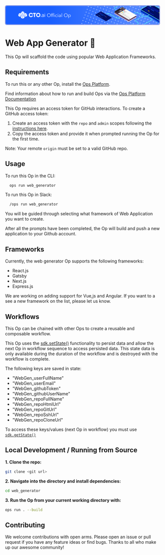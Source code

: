![](https://raw.githubusercontent.com/cto-ai/aws/master/assets/banner.png)

# Web App Generator 🚀

This Op will scaffold the code using popular Web Application Frameworks.

## Requirements

To run this or any other Op, install the [Ops Platform](https://cto.ai/platform).

Find information about how to run and build Ops via the [Ops Platform Documentation](https://cto.ai/docs/overview)

This Op requires an access token for GitHub interactions. To create a GitHub access token:

1. Create an access token with the `repo` and `admin` scopes following the [instructions here](https://help.github.com/en/articles/creating-a-personal-access-token-for-the-command-line).
2. Copy the access token and provide it when prompted running the Op for the first time.

Note:  Your remote `origin` must be set to a valid GitHub repo.

## Usage

To run this Op in the CLI:

```bash
  ops run web_generator
```

To run this Op in Slack:

```bash
  /ops run web_generator
```

You will be guided through selecting what framework of Web Application you want to create.

After all the prompts have been completed, the Op will build and push a new application to your Github account.

## Frameworks

Currently, the web generator Op supports the following frameworks:

- React.js
- Gatsby
- Next.js
- Express.js

We are working on adding support for Vue,js and Angular. If you want to a see a new framework on the list, please let us know.

## Workflows

This Op can be chained with other Ops to create a reusable and composable workflow.

This Op uses the [sdk.setState()](https://cto.ai/docs/sdk-api/sdk#sdksetstate) functionality to persist data and allow the next Op in workflow sequence to access persisted data. This state data is only available during the duration of the workflow and is destroyed with the workflow is complete.

The following keys are saved in state:

- "WebGen_userFullName"
- "WebGen_userEmail"
- "WebGen_githubToken"
- "WebGen_githubUserName"
- "WebGen_repoFullName"
- "WebGen_repoHtmlUrl"
- "WebGen_repoGitUrl"
- "WebGen_repoSshUrl"
- "WebGen_repoCloneUrl"

To access these keys/values (next Op in workflow) you must use [`sdk.getState()`](https://cto.ai/docs/sdk-api/sdk#sdkgetstate)

## Local Development / Running from Source

**1. Clone the repo:**

```bash
git clone <git url>
```

**2. Navigate into the directory and install dependencies:**

```bash
cd web_generator
```

**3. Run the Op from your current working directory with:**

```bash
ops run . --build
```

## Contributing

We welcome contributions with open arms. Please open an issue or pull request if you have any feature ideas or find bugs. Thanks to all who make up our awesome community!
